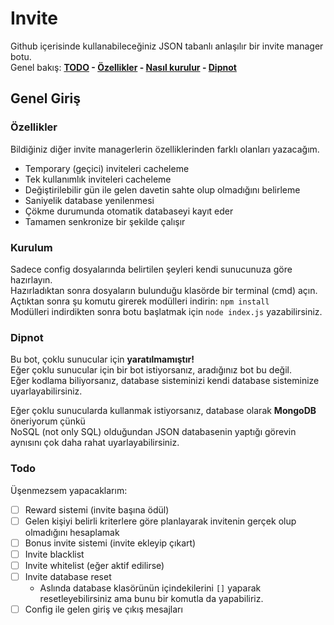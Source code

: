 # Invite
Github içerisinde kullanabileceğiniz JSON tabanlı anlaşılır bir invite manager botu. <br>
Genel bakış: **[TODO](#Todo) - [Özellikler](#Özellikler) - [Nasıl kurulur](#Kurulum) - [Dipnot](#Dipnot)**

## Genel Giriş

### Özellikler
Bildiğiniz diğer invite managerlerin özelliklerinden farklı olanları yazacağım.

* Temporary (geçici) inviteleri cacheleme
* Tek kullanımlık inviteleri cacheleme
* Değiştirilebilir gün ile gelen davetin sahte olup olmadığını belirleme
* Saniyelik database yenilenmesi
* Çökme durumunda otomatik databaseyi kayıt eder
* Tamamen senkronize bir şekilde çalışır

### Kurulum
Sadece config dosyalarında belirtilen şeyleri kendi sunucunuza göre hazırlayın. <br>
Hazırladıktan sonra dosyaların bulunduğu klasörde bir terminal (cmd) açın. <br>
Açtıktan sonra şu komutu girerek modülleri indirin: `npm install` <br>
Modülleri indirdikten sonra botu başlatmak için `node index.js` yazabilirsiniz.

### Dipnot
Bu bot, çoklu sunucular için **yaratılmamıştır!** <br>
Eğer çoklu sunucular için bir bot istiyorsanız, aradığınız bot bu değil. <br>
Eğer kodlama biliyorsanız, database sisteminizi kendi database sisteminize uyarlayabilirsiniz. <br>

Eğer çoklu sunucularda kullanmak istiyorsanız, database olarak **MongoDB** öneriyorum çünkü <br>
NoSQL (not only SQL) olduğundan JSON databasenin yaptığı görevin aynısını çok daha rahat uyarlayabilirsiniz.

### Todo
Üşenmezsem yapacaklarım:

- [ ] Reward sistemi (invite başına ödül)
- [ ] Gelen kişiyi belirli kriterlere göre planlayarak invitenin gerçek olup olmadığını hesaplamak
- [ ] Bonus invite sistemi (invite ekleyip çıkart)
- [ ] Invite blacklist
- [ ] Invite whitelist (eğer aktif edilirse)
- [ ] Invite database reset 
  * Aslında database klasörünün içindekilerini `[]` yaparak resetleyebilirsiniz ama bunu bir komutla da yapabiliriz.
- [ ] Config ile gelen giriş ve çıkış mesajları
